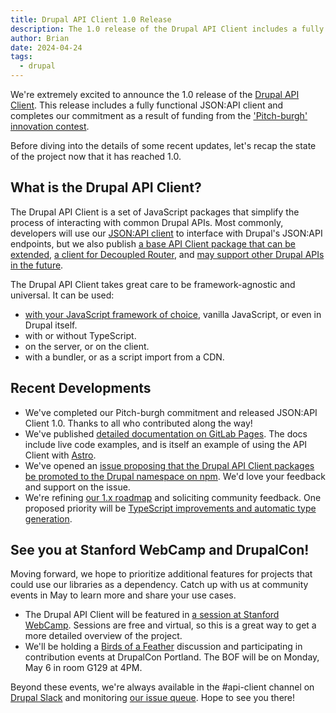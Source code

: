 ```yaml
---
title: Drupal API Client 1.0 Release
description: The 1.0 release of the Drupal API Client includes a fully functional JSON:API client and completes our commitment as a result of funding from the 'Pitch-burgh' innovation contest.
author: Brian
date: 2024-04-24
tags:
  - drupal
---
```


We're extremely excited to announce the 1.0 release of the [Drupal API Client](https://www.drupal.org/project/api_client). This release includes a fully functional JSON:API client and completes our commitment as a result of funding from the ['Pitch-burgh' innovation contest](https://www.drupal.org/innovation/pitchburgh-2023).

Before diving into the details of some recent updates, let's recap the state of the project now that it has reached 1.0.

## What is the Drupal API Client?

The Drupal API Client is a set of JavaScript packages that simplify the process of interacting with common Drupal APIs. Most commonly, developers will use our [JSON:API client](https://www.npmjs.com/package/@drupal-api-client/json-api-client) to interface with Drupal's JSON:API endpoints, but we also publish [a base API Client package that can be extended](/posts/2024/extending-api-client), [a client for Decoupled Router](https://www.npmjs.com/package/@drupal-api-client/decoupled-router-client), and [may support other Drupal APIs in the future](https://www.drupal.org/project/api_client/issues/3373029).

The Drupal API Client takes great care to be framework-agnostic and universal. It can be used:

- [with your JavaScript framework of choice](https://project.pages.drupalcode.org/api_client/with-frameworks/overview/), vanilla JavaScript, or even in Drupal itself.
- with or without TypeScript.
- on the server, or on the client.
- with a bundler, or as a script import from a CDN.

## Recent Developments

- We've completed our Pitch-burgh commitment and released JSON:API Client 1.0. Thanks to all who contributed along the way!
- We've published [detailed documentation on GitLab Pages](https://project.pages.drupalcode.org/api_client/). The docs include live code examples, and is itself an example of using the API Client with [Astro](https://astro.build/).
- We've opened an [issue proposing that the Drupal API Client packages be promoted to the Drupal namespace on npm](https://www.drupal.org/project/ideas/issues/3440566). We'd love your feedback and support on the issue.
- We're refining [our 1.x roadmap](https://www.drupal.org/project/api_client/issues/3440572) and soliciting community feedback. One proposed priority will be [TypeScript improvements and automatic type generation](https://www.drupal.org/project/api_client/issues/3421478).

## See you at Stanford WebCamp and DrupalCon!

Moving forward, we hope to prioritize additional features for projects that could use our libraries as a dependency. Catch up with us at community events in May to learn more and share your use cases.

- The Drupal API Client will be featured in [a session at Stanford WebCamp](https://webcamp.stanford.edu/session/the-drupal-api-client). Sessions are free and virtual, so this is a great way to get a more detailed overview of the project.
- We'll be holding a [Birds of a Feather](https://events.drupal.org/files/media/documents/DrupalCon2024_Schedules_BoF.pdf) discussion and participating in contribution events at DrupalCon Portland. The BOF will be on Monday, May 6 in room G129 at 4PM.

Beyond these events, we're always available in the #api-client channel on [Drupal Slack](https://www.drupal.org/community/contributor-guide/reference-information/talk/tools/slack) and monitoring [our issue queue](https://www.drupal.org/project/issues/api_client). Hope to see you there!
